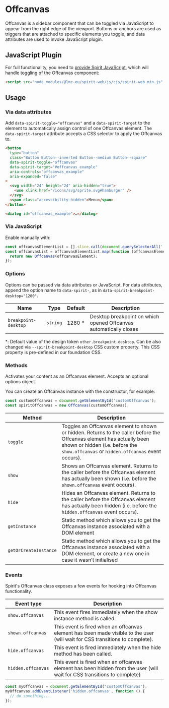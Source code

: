 # Offcanvas

Offcanvas is a sidebar component that can be toggled via JavaScript to appear from the right edge of the viewport.
Buttons or anchors are used as triggers that are attached to specific elements you toggle, and data attributes are used to invoke JavaScript plugin.

## JavaScript Plugin

For full functionality, you need to [provide Spirit JavaScript][js-plugin-readme], which will handle
toggling of the Offcanvas component:

```html
<script src="node_modules/@lmc-eu/spirit-web/js/cjs/spirit-web.min.js" async></script>
```

## Usage

### Via data attributes

Add `data-spirit-toggle="offcanvas"` and a `data-spirit-target` to the element to automatically assign control of one Offcanvas element.
The `data-spirit-target` attribute accepts a CSS selector to apply the Offcanvas to.

```html
<button
  type="button"
  class="Button Button--inverted Button--medium Button--square"
  data-spirit-toggle="offcanvas"
  data-spirit-target="#offcanvas_example"
  aria-controls="offcanvas_example"
  aria-expanded="false"
>
  <svg width="24" height="24" aria-hidden="true">
    <use xlink:href="/icons/svg/sprite.svg#hamburger" />
  </svg>
  <span class="accessibility-hidden">Menu</span>
</button>

<dialog id="offcanvas_example">…</dialog>
```

### Via JavaScript

Enable manually with:

```js
const offcanvasElementList = [].slice.call(document.querySelectorAll('.offcanvas'));
const offcanvasList = offcanvasElementList.map(function (offcanvasElement) {
  return new Offcanvas(offcanvasElement);
});
```

### Options

Options can be passed via data attributes or JavaScript.
For data attributes, append the option name to `data-spirit-`, as in `data-spirit-breakpoint-desktop="1280"`.

| Name                 | Type     | Default | Description                                                       |
| -------------------- | -------- | ------- | ----------------------------------------------------------------- |
| `breakpoint-desktop` | `string` | 1280 \* | Desktop breakpoint on which opened Offcanvas automatically closes |

\*: Default value of the design token `other.breakpoint.desktop`. Can be also changed via `--spirit-breakpoint-desktop` CSS custom property.
This CSS property is pre-defined in our foundation CSS.

### Methods

Activates your content as an Offcanvas element. Accepts an optional options object.

You can create an Offcanvas instance with the constructor, for example:

```js
const customOffcanvas = document.getElementById('customOffcanvas');
const spiritOffcanvas = new Offcanvas(customOffcanvas);
```

| Method                | Description                                                                                                                                                                                                  |
| --------------------- | ------------------------------------------------------------------------------------------------------------------------------------------------------------------------------------------------------------ |
| `toggle`              | Toggles an Offcanvas element to shown or hidden. Returns to the caller before the Offcanvas element has actually been shown or hidden (i.e. before the `show.offcanvas` or `hidden.offcanvas` event occurs). |
| `show`                | Shows an Offcanvas element. Returns to the caller before the Offcanvas element has actually been shown (i.e. before the `shown.offcanvas` event occurs).                                                     |
| `hide`                | Hides an Offcanvas element. Returns to the caller before the Offcanvas element has actually been hidden (i.e. before the `hidden.offcanvas` event occurs).                                                   |
| `getInstance`         | Static method which allows you to get the Offcanvas instance associated with a DOM element                                                                                                                   |
| `getOrCreateInstance` | Static method which allows you to get the Offcanvas instance associated with a DOM element, or create a new one in case it wasn’t initialised                                                                |

### Events

Spirit's Offcanvas class exposes a few events for hooking into Offcanvas functionality.

| Event type         | Description                                                                                                                  |
| ------------------ | ---------------------------------------------------------------------------------------------------------------------------- |
| `show.offcanvas`   | This event fires immediately when the show instance method is called.                                                        |
| `shown.offcanvas`  | This event is fired when an offcanvas element has been made visible to the user (will wait for CSS transitions to complete). |
| `hide.offcanvas`   | This event is fired immediately when the hide method has been called.                                                        |
| `hidden.offcanvas` | This event is fired when an offcanvas element has been hidden from the user (will wait for CSS transitions to complete)      |

```js
const myOffcanvas = document.getElementById('customOffcanvas');
myOffcanvas.addEventListener('hidden.offcanvas', function () {
  // do something...
});
```

[js-plugin-readme]: https://github.com/lmc-eu/spirit-design-system/tree/main/packages/web#javascript

